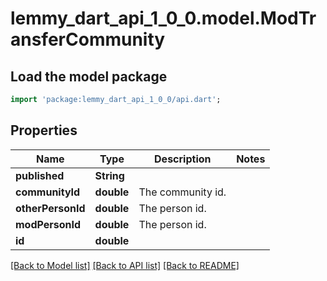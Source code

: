 # lemmy_dart_api_1_0_0.model.ModTransferCommunity

## Load the model package
```dart
import 'package:lemmy_dart_api_1_0_0/api.dart';
```

## Properties
Name | Type | Description | Notes
------------ | ------------- | ------------- | -------------
**published** | **String** |  | 
**communityId** | **double** | The community id. | 
**otherPersonId** | **double** | The person id. | 
**modPersonId** | **double** | The person id. | 
**id** | **double** |  | 

[[Back to Model list]](../README.md#documentation-for-models) [[Back to API list]](../README.md#documentation-for-api-endpoints) [[Back to README]](../README.md)


